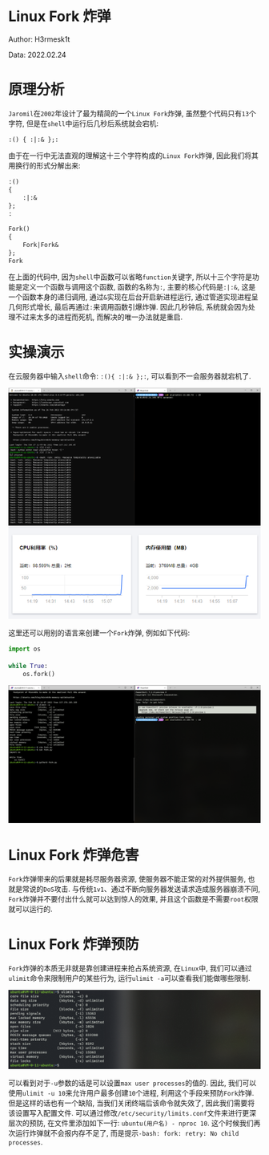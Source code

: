 # Linux Fork 炸弹

Author: H3rmesk1t

Data: 2022.02.24

# 原理分析
`Jaromil`在`2002`年设计了最为精简的一个`Linux Fork`炸弹, 虽然整个代码只有`13`个字符, 但是在`shell`中运行后几秒后系统就会宕机:

```shell
:() { :|:& };:
```

由于在一行中无法直观的理解这十三个字符构成的`Linux Fork`炸弹, 因此我们将其用换行的形式分解出来:

```shell
:()
{
    :|:&
};
:
```

```shell
Fork()
{
    Fork|Fork&
};
Fork
```

在上面的代码中, 因为`shell`中函数可以省略`function`关键字, 所以十三个字符是功能是定义一个函数与调用这个函数, 函数的名称为`:`, 主要的核心代码是`:|:&`, 这是一个函数本身的递归调用, 通过`&`实现在后台开启新进程运行, 通过管道实现进程呈几何形式增长, 最后再通过`:`来调用函数引爆炸弹. 因此几秒钟后, 系统就会因为处理不过来太多的进程而死机, 而解决的唯一办法就是重启.

# 实操演示
在云服务器中输入`shell`命令: `:(){ :|:& };:`, 可以看到不一会服务器就宕机了.

<div align=center><img src="./Linux Fork 炸弹/1.png"></div>

<div align=center><img src="./Linux Fork 炸弹/2.png"></div>

这里还可以用别的语言来创建一个`Fork`炸弹, 例如如下代码:

```python
import os

while True:
    os.fork()
```

<div align=center><img src="./Linux Fork 炸弹/4.png"></div>

# Linux Fork 炸弹危害
`Fork`炸弹带来的后果就是耗尽服务器资源, 使服务器不能正常的对外提供服务, 也就是常说的`DoS`攻击. 与传统`1v1`、通过不断向服务器发送请求造成服务器崩溃不同, `Fork`炸弹并不要付出什么就可以达到惊人的效果, 并且这个函数是不需要`root`权限就可以运行的.

# Linux Fork 炸弹预防
`Fork`炸弹的本质无非就是靠创建进程来抢占系统资源, 在`Linux`中, 我们可以通过`ulimit`命令来限制用户的某些行为, 运行`ulimit -a`可以查看我们能做哪些限制.

<div align=center><img src="./Linux Fork 炸弹/3.png"></div>

可以看到对于`-u`参数的话是可以设置`max user processes`的值的. 因此, 我们可以使用`ulimit -u 10`来允许用户最多创建`10`个进程, 利用这个手段来预防`Fork`炸弹. 但是这样的话也有一个缺陷, 当我们关闭终端后该命令就失效了, 因此我们需要将该设置写入配置文件. 可以通过修改`/etc/security/limits.conf`文件来进行更深层次的预防, 在文件里添加如下一行: `ubuntu(用户名) - nproc 10`. 这个时候我们再次运行炸弹就不会报内存不足了, 而是提示`-bash: fork: retry: No child processes`.